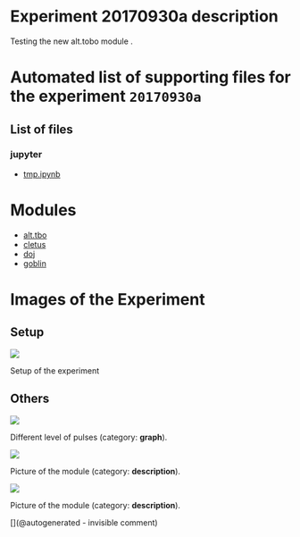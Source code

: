 # Experiment 20170930a description

Testing the new alt.tobo module .


# Automated list of supporting files for the __experiment `20170930a`__

## List of files

### jupyter

* [tmp.ipynb](/tmp.ipynb)





# Modules

* [alt.tbo](/retired/alt.tbo/)
* [cletus](/retired/cletus/)
* [doj](/doj/)
* [goblin](/goblin/)




# Images of the Experiment

## Setup

![](/retired/alt.tbo/test/images/20170930_171734.jpg)

Setup of the experiment

## Others

![](/retired/alt.tbo/test/pulser.jpg)

Different level of pulses (category: __graph__).

![](/retired/alt.tbo/test/images/20170930_175010.jpg)

Picture of the module (category: __description__).

![](/retired/alt.tbo/test/images/20170930_175000.jpg)

Picture of the module (category: __description__).










[](@autogenerated - invisible comment)
